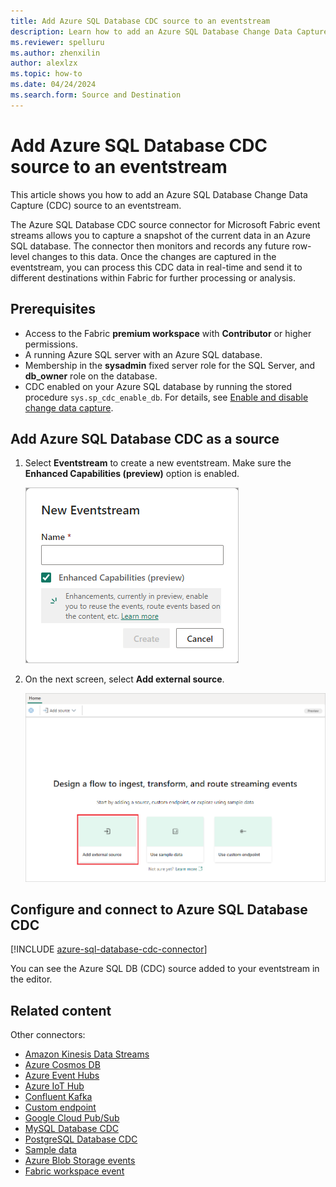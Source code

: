 ```yaml
---
title: Add Azure SQL Database CDC source to an eventstream
description: Learn how to add an Azure SQL Database Change Data Capture (CDC) source to an eventstream.
ms.reviewer: spelluru
ms.author: zhenxilin
author: alexlzx
ms.topic: how-to
ms.date: 04/24/2024
ms.search.form: Source and Destination
---
```


# Add Azure SQL Database CDC source to an eventstream

This article shows you how to add an Azure SQL Database Change Data Capture (CDC) source to an eventstream.

The Azure SQL Database CDC source connector for Microsoft Fabric event streams allows you to capture a snapshot of the current data in an Azure SQL database. The connector then monitors and records any future row-level changes to this data. Once the changes are captured in the eventstream, you can process this CDC data in real-time and send it to different destinations within Fabric for further processing or analysis.

## Prerequisites

- Access to the Fabric **premium workspace** with **Contributor** or higher permissions.
- A running Azure SQL server with an Azure SQL database.
- Membership in the **sysadmin** fixed server role for the SQL Server, and **db_owner** role on the database.
- CDC enabled on your Azure SQL database by running the stored procedure `sys.sp_cdc_enable_db`. For details, see [Enable and disable change data capture](/sql/relational-databases/track-changes/enable-and-disable-change-data-capture-sql-server).

## Add Azure SQL Database CDC as a source

1. Select **Eventstream** to create a new eventstream. Make sure the **Enhanced Capabilities (preview)** option is enabled.

   ![A screenshot of creating a new eventstream.](media/external-sources/new-eventstream.png)

1. On the next screen, select **Add external source**.

   ![A screenshot of selecting Add external source.](media/external-sources/add-external-source.png)

## Configure and connect to Azure SQL Database CDC

[!INCLUDE [azure-sql-database-cdc-connector](./includes/azure-sql-database-cdc-source-connector.md)]

You can see the Azure SQL DB (CDC) source added to your eventstream in the editor.

## Related content

Other connectors:

- [Amazon Kinesis Data Streams](add-source-amazon-kinesis-data-streams.md)
- [Azure Cosmos DB](add-source-azure-cosmos-db-change-data-capture.md)
- [Azure Event Hubs](add-source-azure-event-hubs-enhanced.md)
- [Azure IoT Hub](add-source-azure-iot-hub-enhanced.md)
- [Confluent Kafka](add-source-confluent-kafka.md)
- [Custom endpoint](add-source-custom-app-enhanced.md)
- [Google Cloud Pub/Sub](add-source-google-cloud-pub-sub.md) 
- [MySQL Database CDC](add-source-mysql-database-change-data-capture.md)
- [PostgreSQL Database CDC](add-source-postgresql-database-change-data-capture.md)
- [Sample data](add-source-sample-data-enhanced.md)
- [Azure Blob Storage events](add-source-azure-blob-storage.md)
- [Fabric workspace event](add-source-fabric-workspace.md)